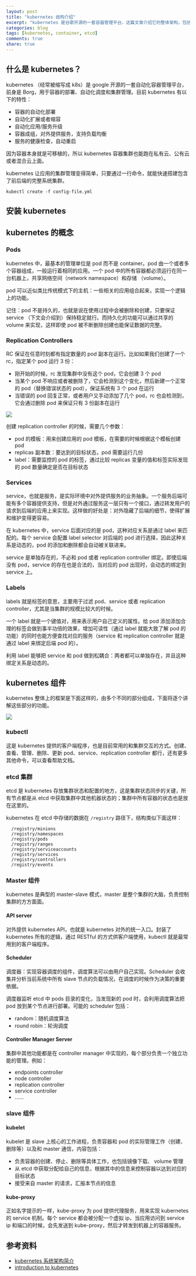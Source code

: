 ```yaml
---
layout: post
title: "kubernetes 结构介绍"
excerpt: "kubernetes 是谷歌开源的一套容器管理平台，这篇文章介绍它的整体架构，包括概念和组件。"
categories: blog
tags: [kubernetes, container, etcd]
comments: true
share: true
---
```


## 什么是 kubernetes？

kubernetes （经常被缩写成 k8s）是 google 开源的一套自动化容器管理平台，前身是 Borg，用于容器的部署、自动化调度和集群管理。目前 kubernetes 有以下的特性：

- 容器的自动化部署
- 自动化扩展或者缩容
- 自动化应用/服务升级
- 容器成组，对外提供服务，支持负载均衡
- 服务的健康检查，自动重启

因为容器本身就是可移植的，所以 kubernetes 容器集群也能跑在私有云、公有云或者混合云上面。

kubernetes 让应用的集群管理变得简单，只要通过一行命令，就能快速搭建包含了前后端的完整系统集群。

```
kubectl create -f config-file.yml
```

## 安装 kubernetes

## kubernetes 的概念

### Pods

kubernetes 中，最基本的管理单位是 pod 而不是 container。pod 由一个或者多个容器组成，一般运行着相同的应用。一个 pod 中的所有容器都必须运行在同一台机器上，共享网络空间（network namespace）和存储 （volume）。

pod 可以近似类比传统模式下的主机：一些相关的应用组合起来，实现一个逻辑上的功能。

记住：pod 不是持久的，也就是说在使用过程中会被删除和创建，只要保证 service （下文会介绍到）保持稳定就行。而持久化的功能可以通过共享的 volume 来实现，这样即使 pod 被不断删除创建也能保证数据的完整。

### Replication Controllers

RC 保证在任意时刻都有指定数量的 pod 副本在运行。比如如果我们创建了一个 rc，指定某个 pod 运行 3 份：

- 刚开始的时候，rc 发现集群中没有这个 pod，它会创建 3 个 pod
- 当某个 pod 不响应或者被删除了，它会检测到这个变化，然后新建一个正常的 pod（替换错误状态的 pod），保证系统有 3 个 pod 在运行
- 当错误的 pod 回复正常，或者用户又手动添加了几个 pod，rc 也会检测到，它会通过删除 pod 来保证只有 3 份副本在运行

![](http://dockerone.com/uploads/article/20151230/5e2bad1a25e33e2d155da81da1d3a54b.gif)

创建 replication controller 的时候，需要几个参数：

- pod 的模板：用来创建应用的 pod 模板，在需要的时候根据这个模板创建 pod
- replicas 副本数：要达到的目标状态，pod 需要运行几份
- label：需要监控的 pod 的标签，通过比较 replicas 变量的值和标签实际发现的 pod 数量确定是否在目标状态

### Services

service，也就是服务，是实际环境中对外提供服务的业务抽象。一个服务后端可能有多个容器提供支持，但是对外通过服务这一层只有一个接口，通过转发用户的请求到后端的应用上来实现。这样做的好处是：对外隐藏了后端的细节，使得扩展和维护变得更容易。

在 kubernetes 中，service 后面对应的是 pod，这种对应关系是通过 label 来匹配的。每个 service 会配置 label selector 对后端的 pod 进行选择，因此这种关系是动态的，pod 的添加和删除都会自动被关联进来。

service 是单独存在的，不必和 pod 或者 replication controller 绑定。即使后端没有 pod，service 的存在也是合法的，当对应的 pod 出现时，会动态的绑定到 service 上。

### Labels

labels 就是标签的意思，主要用于过滤 pod、service 或者 replication controller，尤其是当集群的规模比较大的时候。

一个 label 就是一个键值对，用来表示用户自己定义的属性。给 pod 添加添加合理的标签会做到事半功倍的效果，增加可读性（通过 label 就能大致了解 pod 的功能）的同时也能方便查找对应的服务（service 和 replication controller 就是通过 label 来绑定后端 pod 的）。

利用 label 能够把 service 和 pod 做到松耦合：两者都可以单独存在，并且这种绑定关系是动态的。

## kubernetes 组件

kubernetes 整体上的框架是下面这样的，由多个不同的部分组成，下面将逐个讲解这些部分的功能。

![](https://github.com/kubernetes/kubernetes/blob/master/docs/design/architecture.png)

### kubectl

这是 kubernetes 提供的客户端程序，也是目前常用的和集群交互的方式。创建、查看、管理、删除、更新 pod、service、replication controller 都行，还有更多其他命令，可以查看帮助文档。

### etcd 集群

etcd 是 kubernetes 存放集群状态和配置的地方，这是集群状态同步的关键，所有节点都是从 etcd 中获取集群中其他机器状态的；集群中所有容器的状态也是放在这里的。

kubernetes 在 etcd 中存储的数据在 `/registry` 路径下，结构类似下面这样：

```
  /registry/minions
  /registry/namespaces
  /registry/pods
  /registry/ranges
  /registry/serviceaccounts
  /registry/services
  /registry/controllers
  /registry/events
```

### Master 组件

kubernetes 是典型的 master-slave 模式，master 是整个集群的大脑，负责控制集群的方方面面。

#### API server

对外提供 kubernetes API，也就是 kubernetes 对外的统一入口。封装了 kubernetes 所有的逻辑，通过 RESTful 的方式供客户端使用，kubectl 就是最常用到的客户端程序。

#### Scheduler

调度器：实现容器调度的组件，调度算法可以由用户自己实现。Scheduler 会收集并分析当前系统中所有 slave 节点的负载情况，在调度的时候作为决策的重要依据。

调度器监听 etcd 中 pods 目录的变化，当发现新的 pod 时，会利用调度算法把 pod 放到某个节点进行部署。可能的 scheduler 包括：

- random：随机调度算法
- round robin：轮询调度

#### Controller Manager Server

 集群中其他功能都是在 controller manager 中实现的，每个部分负责一个独立功能的管理。例如：

- endpoints controller
- node controller
- replication controller
- service controller
- ……

### slave 组件

#### kubelet

kubelet 是 slave 上核心的工作进程，负责容器和 pod 的实际管理工作（创建、删除等）以及和 master 通信，内容包括：

- 负责容器的创建、停止、删除等具体工作，也包括镜像下载、 volume 管理
- 从 etcd 中获取分配给自己的信息，根据其中的信息来控制容器以达到对应的目标状态
- 接受来自 master 的请求，汇报本节点的信息

#### kube-proxy

正如名字提示的一样，kube-proxy 为 pod 提供代理服务，用来实现 kubernetes 的 service 机制。每个 service 都会被分配一个虚拟 ip，当应用访问到 service ip 和端口的时候，会先发送到 kube-proxy，然后才转发到机器上的容器服务。

## 参考资料

- [kubernetes 系统架构简介](http://www.infoq.com/cn/articles/Kubernetes-system-architecture-introduction)
- [introduction to kubernetes](http://www.slideshare.net/rajdeep/introduction-to-kubernetes)
